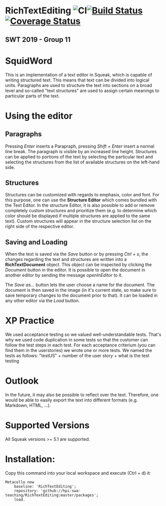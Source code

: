 # RichTextEditing ![CI](https://github.com/hpi-swa-teaching/RichTextEditing/workflows/CI/badge.svg)[![Build Status](https://travis-ci.org/hpi-swa-teaching/RichTextEditing.svg?branch=dev)](https://travis-ci.org/hpi-swa-teaching/RichTextEditing)[![Coverage Status](https://coveralls.io/repos/github/hpi-swa-teaching/RichTextEditing/badge.svg?branch=master)](https://coveralls.io/github/hpi-swa-teaching/RichTextEditing?branch=master)
## SWT 2019 - Group 11
# SquidWord
This is an implementation of a text editor in Squeak, which is capable of writing structured text. This means that text can be divided into logical units. Paragraphs are used to structure the text into sections on a broad level and so-called "text structures" are used to assign certain meanings to particular parts of the text.

# Using the editor
## Paragraphs
Pressing *Enter* inserts a Parapraph, pressing *Shift + Enter* insert a normal line break. The paragraph is visible by an increased line height.
Structures can be applied to portions of the text by selecting the particular text and selecting the structures from the list of available structures on the left-hand side.

## Structures
Structures can be customized with regards to emphasis, color and font. For this purpose, one can use the **Structure Editor** which comes bundled with the Text Editor. In the structure Editor, it is also possible to add or remove completely custom structures and prioritize them (e.g. to determine which color should be displayed if multiple structures are applied to the same text). Custom structures will appear in the structure selection list on the right side of the respective editor.

## Saving and Loading
When the text is saved via the *Save* button or by pressing *Ctrl + s*, the changes regarding the text and structures are written into a **RichTextDocument** object. This object can be inspected by clicking the *Document* button in the editor. It is possible to open the document in another editor by sending the message *openInEditor* to it.

The *Save as...* button lets the user choose a name for the document. The document is then saved in the image (in it's current state, so make sure to save temporary changes to the document prior to that). It can be loaded in any other editor via the *Load* button.

# XP Practice
We used acceptance testing so we valued well-understandable tests. That's why we used code duplication in some tests so that the customer can follow the test steps in each test. For each acceptance criterium (you can find them in the userstories) we  wrote one or more tests. We named the tests as follows: "testUS" + number of the user story + what is the test testing

# Outlook
In the future, it may also be possible to reflect over the text. Therefore, one would be able to easily export the text into different formats (e.g. Markdown, HTML, ...).

# Supported Versions
All Squeak versions >= 5.1 are supported.

# Installation:
Copy this command into your local workspace and execute (Ctrl + d) it:  
``` Smalltalk
Metacello new
	baseline: 'RichTextEditing';
	repository: 'github://hpi-swa-teaching/RichTextEditing:master/packages';
	load.
```

